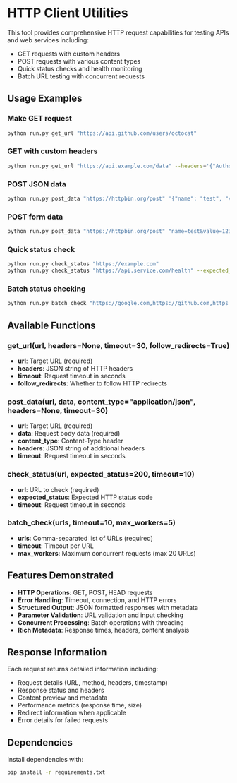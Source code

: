 # HTTP Client Utilities

This tool provides comprehensive HTTP request capabilities for testing APIs and web services including:

- GET requests with custom headers
- POST requests with various content types
- Quick status checks and health monitoring
- Batch URL testing with concurrent requests

## Usage Examples

### Make GET request
```bash
python run.py get_url "https://api.github.com/users/octocat"
```

### GET with custom headers
```bash
python run.py get_url "https://api.example.com/data" --headers='{"Authorization": "Bearer token123", "Accept": "application/json"}'
```

### POST JSON data
```bash
python run.py post_data "https://httpbin.org/post" '{"name": "test", "value": 123}' --content_type="application/json"
```

### POST form data
```bash
python run.py post_data "https://httpbin.org/post" "name=test&value=123" --content_type="application/x-www-form-urlencoded"
```

### Quick status check
```bash
python run.py check_status "https://example.com"
python run.py check_status "https://api.service.com/health" --expected_status=200
```

### Batch status checking
```bash
python run.py batch_check "https://google.com,https://github.com,https://stackoverflow.com"
```

## Available Functions

### get_url(url, headers=None, timeout=30, follow_redirects=True)
- **url**: Target URL (required)
- **headers**: JSON string of HTTP headers
- **timeout**: Request timeout in seconds
- **follow_redirects**: Whether to follow HTTP redirects

### post_data(url, data, content_type="application/json", headers=None, timeout=30)  
- **url**: Target URL (required)
- **data**: Request body data (required)
- **content_type**: Content-Type header
- **headers**: JSON string of additional headers
- **timeout**: Request timeout in seconds

### check_status(url, expected_status=200, timeout=10)
- **url**: URL to check (required)
- **expected_status**: Expected HTTP status code
- **timeout**: Request timeout in seconds

### batch_check(urls, timeout=10, max_workers=5)
- **urls**: Comma-separated list of URLs (required)
- **timeout**: Timeout per URL
- **max_workers**: Maximum concurrent requests (max 20 URLs)

## Features Demonstrated

- **HTTP Operations**: GET, POST, HEAD requests
- **Error Handling**: Timeout, connection, and HTTP errors
- **Structured Output**: JSON formatted responses with metadata
- **Parameter Validation**: URL validation and input checking
- **Concurrent Processing**: Batch operations with threading
- **Rich Metadata**: Response times, headers, content analysis

## Response Information

Each request returns detailed information including:
- Request details (URL, method, headers, timestamp)
- Response status and headers  
- Content preview and metadata
- Performance metrics (response time, size)
- Redirect information when applicable
- Error details for failed requests

## Dependencies

Install dependencies with:
```bash
pip install -r requirements.txt
```